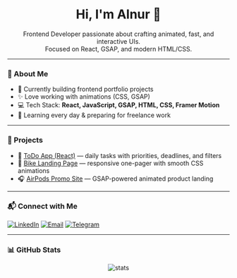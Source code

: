 <h1 align="center">Hi, I'm Alnur 👋</h1>

<p align="center">
  Frontend Developer passionate about crafting animated, fast, and interactive UIs. <br />
  Focused on React, GSAP, and modern HTML/CSS.
</p>

---

### 🚀 About Me

- 🎯 Currently building frontend portfolio projects
- ✨ Love working with animations (CSS, GSAP)
- 💻 Tech Stack: **React, JavaScript, GSAP, HTML, CSS, Framer Motion**
- 🌱 Learning every day & preparing for freelance work

---

### 📌 Projects

- 📝 [ToDo App (React)]([https://your-link.vercel.app](https://alnurkengesbay.github.io/todo-app/)) — daily tasks with priorities, deadlines, and filters  
- 🚴 [Bike Landing Page]([https://your-link.vercel.app](https://alnurkengesbay.github.io/bike-landing/)) — responsive one-pager with smooth CSS animations  
- 🎧 [AirPods Promo Site]([https://your-link.vercel.app](https://alnurkengesbay.github.io/airpods-max-landing/)) — GSAP-powered animated product landing

---

### 📬 Connect with Me

[![LinkedIn](https://img.shields.io/badge/LinkedIn-%230077B5.svg?&style=flat&logo=linkedin&logoColor=white)](www.linkedin.com/in/alnur-kengesbay-4929892b1)
[![Email](https://img.shields.io/badge/email-black?style=flat&logo=gmail&logoColor=white)](alnurkenesbay@gmail.com)
[![Telegram](https://img.shields.io/badge/Telegram-2CA5E0?style=flat&logo=telegram&logoColor=white)](https://t.me/alnurch)


---

### 📊 GitHub Stats

<p align="center">
  <img src="https://github-readme-stats.vercel.app/api?username=alnurkengesbay&show_icons=true&theme=radical" alt="stats" />
</p>

<!--
**alnurkengesbay/alnurkengesbay** is a ✨ _special_ ✨ repository because its `README.md` (this file) appears on your GitHub profile.

Here are some ideas to get you started:

- 🔭 I’m currently working on ...
- 🌱 I’m currently learning ...
- 👯 I’m looking to collaborate on ...
- 🤔 I’m looking for help with ...
- 💬 Ask me about ...
- 📫 How to reach me: ...
- 😄 Pronouns: ...
- ⚡ Fun fact: ...
-->

